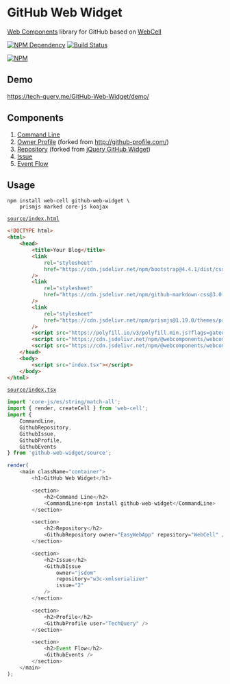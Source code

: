 # GitHub Web Widget

[Web Components][1] library for GitHub based on [WebCell][2]

[![NPM Dependency](https://david-dm.org/TechQuery/GitHub-Web-Widget.svg)][3]
[![Build Status](https://travis-ci.com/TechQuery/GitHub-Web-Widget.svg?branch=master)][4]

[![NPM](https://nodei.co/npm/github-web-widget.png?downloads=true&downloadRank=true&stars=true)][5]

## Demo

https://tech-query.me/GitHub-Web-Widget/demo/

## Components

1. [Command Line][6]
2. [Owner Profile][7] (forked from http://github-profile.com/)
3. [Repository][8] (forked from [jQuery GitHub Widget][9])
4. [Issue][10]
5. [Event Flow][11]

## Usage

```shell
npm install web-cell github-web-widget \
    prismjs marked core-js koajax
```

[`source/index.html`][12]

```html
<!DOCTYPE html>
<html>
    <head>
        <title>Your Blog</title>
        <link
            rel="stylesheet"
            href="https://cdn.jsdelivr.net/npm/bootstrap@4.4.1/dist/css/bootstrap.min.css"
        />
        <link
            rel="stylesheet"
            href="https://cdn.jsdelivr.net/npm/github-markdown-css@3.0.1/github-markdown.min.css"
        />
        <link
            rel="stylesheet"
            href="https://cdn.jsdelivr.net/npm/prismjs@1.19.0/themes/prism-okaidia.css"
        />
        <script src="https://polyfill.io/v3/polyfill.min.js?flags=gated&features=Object.fromEntries%2CArray.prototype.flat%2CIntersectionObserver%2CIntersectionObserverEntry"></script>
        <script src="https://cdn.jsdelivr.net/npm/@webcomponents/webcomponentsjs@2.4.3/custom-elements-es5-adapter.js"></script>
        <script src="https://cdn.jsdelivr.net/npm/@webcomponents/webcomponentsjs@2.4.3/webcomponents-bundle.js"></script>
    </head>
    <body>
        <script src="index.tsx"></script>
    </body>
</html>
```

[`source/index.tsx`][13]

```javascript
import 'core-js/es/string/match-all';
import { render, createCell } from 'web-cell';
import {
    CommandLine,
    GithubRepository,
    GithubIssue,
    GithubProfile,
    GithubEvents
} from 'github-web-widget/source';

render(
    <main className="container">
        <h1>GitHub Web Widget</h1>

        <section>
            <h2>Command Line</h2>
            <CommandLine>npm install github-web-widget</CommandLine>
        </section>

        <section>
            <h2>Repository</h2>
            <GithubRepository owner="EasyWebApp" repository="WebCell" />
        </section>

        <section>
            <h2>Issue</h2>
            <GithubIssue
                owner="jsdom"
                repository="w3c-xmlserializer"
                issue="2"
            />
        </section>

        <section>
            <h2>Profile</h2>
            <GithubProfile user="TechQuery" />
        </section>

        <section>
            <h2>Event Flow</h2>
            <GithubEvents />
        </section>
    </main>
);
```

[1]: https://www.webcomponents.org/
[2]: https://web-cell.dev/
[3]: https://david-dm.org/TechQuery/GitHub-Web-Widget
[4]: https://travis-ci.com/TechQuery/GitHub-Web-Widget
[5]: https://nodei.co/npm/github-web-widget/
[6]: https://tech-query.me/GitHub-Web-Widget/classes/_commandline_.commandline.html
[7]: https://tech-query.me/GitHub-Web-Widget/classes/_profile_index_.githubprofile.html
[8]: https://tech-query.me/GitHub-Web-Widget/classes/_repository_index_.githubrepository.html
[9]: http://www.newmediacampaigns.com/blog/a-beautiful-jquery-github-widget
[10]: https://tech-query.me/GitHub-Web-Widget/classes/_issue_.githubissue.html
[11]: https://tech-query.me/GitHub-Web-Widget/classes/_eventflow_.githubevents.html
[12]: https://github.com/TechQuery/GitHub-Web-Widget/blob/master/test/index.html
[13]: https://github.com/TechQuery/GitHub-Web-Widget/blob/master/test/index.tsx
